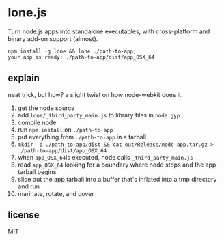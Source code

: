 # lone.js

Turn node.js apps into standalone executables, with cross-platform and
binary add-on support (almost).

```
npm install -g lone && lone ./path-to-app;
your app is ready: ./path-to-app/dist/app_OSX_64
```

## explain

neat trick, but how? a slight twist on how node-webkit does it.

1. get the node source
2. add `lone/_third_party_main.js` to library files in `node.gyp`
3. compile node
4. run `npm install` on `./path-to-app`
5. put everything from `./path-to-app` in a tarball
6. `mkdir -p ./path-to-app/dist && cat out/Release/node app.tar.gz > ./path-to-app/dist/app_OSX_64`
7. when `app_OSX_64`is executed, node calls `_third_party_main.js`
8. read `app_OSX_64` looking for a boundary where node stops and the app tarball begins
9. slice out the app tarball into a buffer that's inflated into a tmp directory and run
10. marinate, rotate, and cover

## license

MIT
